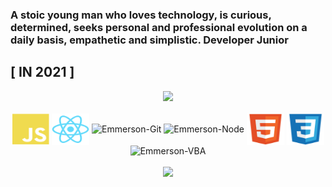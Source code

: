 ### A stoic young man who loves technology, is curious, determined, seeks personal and professional evolution on a daily basis, empathetic and simplistic. Developer Junior

<h2>         [ IN 2021 ]           </h2>

<div align="center">
  <img display="block" src="https://github-readme-stats.vercel.app/api?username=sroliver202023&show_icons=true&theme=radical">

  <div style="display: inline_block">
    <br>
    <img align="center" alt="Emmerson-Js" height="50" width="60" src="https://raw.githubusercontent.com/devicons/devicon/master/icons/javascript/javascript-plain.svg">
    <img align="center" alt="Emmerson-React" height="50" width="60" src="https://raw.githubusercontent.com/devicons/devicon/master/icons/react/react-original.svg">
    <img align="center" alt="Emmerson-Git" height="50" width="60" src="https://upload.wikimedia.org/wikipedia/commons/6/62/Git-logo-orange.svg">
    <img align="center" alt="Emmerson-Node" height="50" width="60" src="https://upload.wikimedia.org/wikipedia/commons/d/d9/Node.js_logo.svg">
    <img align="center" alt="Emmerson-HTML" height="50" width="60" src="https://raw.githubusercontent.com/devicons/devicon/master/icons/html5/html5-original.svg">
    <img align="center" alt="Emmerson-CSS" height="50" width="60" src="https://raw.githubusercontent.com/devicons/devicon/master/icons/css3/css3-original.svg">
    <img align="center" alt="Emmerson-VBA" height="50" width="52" src="https://styles.redditmedia.com/t5_2rnlw/styles/communityIcon_z3kwah4z27c71.png?width=256&s=5bac38c05ef99a5cfe910cd79d94b0e9dbe15e6d">
  </div>
    <br>

  <img  display="block" src="https://github-readme-stats.vercel.app/api/top-langs/?username=sroliver202023&show_icons=true&theme=radical">
 </div>

